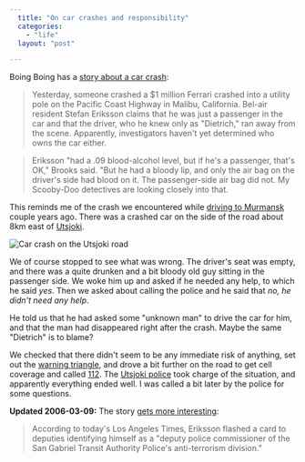 ```yaml
---
  title: "On car crashes and responsibility"
  categories: 
    - "life"
  layout: "post"

---
```

Boing Boing has a [story about a car crash][1]:

> Yesterday, someone crashed a $1 million Ferrari crashed into a utility pole on the Pacific Coast Highway in Malibu, California. Bel-air resident Stefan Eriksson claims that he was just a passenger in the car and that the driver, who he knew only as "Dietrich," ran away from the scene. Apparently, investigators haven't yet determined who owns the car either.

> Eriksson "had a .09 blood-alcohol level, but if he's a passenger, that's OK," Brooks said. "But he had a bloody lip, and only the air bag on the driver's side had blood on it. The passenger-side air bag did not. My Scooby-Doo detectives are looking closely into that. 

This reminds me of the crash we encountered while [driving to Murmansk][2] couple years ago. There was a crashed car on the side of the road about 8km east of [Utsjoki][3].

![Car crash on the Utsjoki road](https://d2vqpl3tx84ay5.cloudfront.net/Utsjoki_car_crash.jpg)

We of course stopped to see what was wrong. The driver's seat was empty, and there was a quite drunken and a bit bloody old guy sitting in the passenger side. We woke him up and asked if he needed any help, to which he said _yes_. Then we asked about calling the police and he said that _no, he didn't need any help_.

He told us that he had asked some "unknown man" to drive the car for him, and that the man had disappeared right after the crash. Maybe the same "Dietrich" is to blame?

We checked that there didn't seem to be any immediate risk of anything, set out the [warning triangle][6], and drove a bit further on the road to get cell coverage and called [112][4]. The [Utsjoki police][5] took charge of the situation, and apparently everything ended well. I was called a bit later by the police for some questions.

__Updated 2006-03-09:__ The story [gets more interesting][7]:

> According to today's Los Angeles Times, Eriksson flashed a card to deputies identifying himself as a "deputy police commissioner of the San Gabriel Transit Authority Police's anti-terrorism division."

[1]: http://www.boingboing.net/2006/02/22/rare_ferrari_busted_.html
[2]: http://www.routamc.org/gallery/lapland-2003/
[3]: http://en.wikipedia.org/wiki/Utsjoki
[4]: http://www.112.fi/
[5]: http://www.poliisi.fi/intermin/trader10.nsf/pollookup/F585701388868A69C2256B9F0023F216
[6]: http://www.ltsa.govt.nz/roadcode/driver-responsibility/crashes1.html
[7]: http://www.boingboing.net/2006/03/08/more_weirdness_aroun.html
